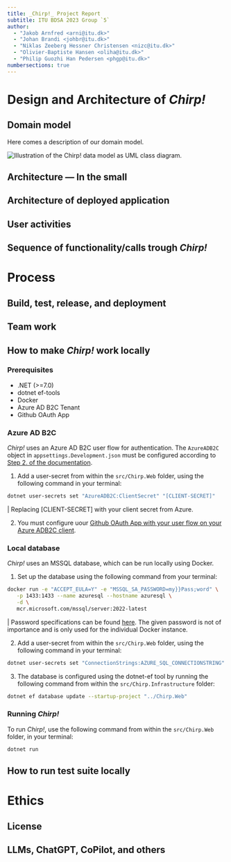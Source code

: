 ```yaml
---
title: _Chirp!_ Project Report
subtitle: ITU BDSA 2023 Group `5`
author:
  - "Jakob Arnfred <arni@itu.dk>"
  - "Johan Brandi <johbr@itu.dk>"
  - "Niklas Zeeberg Hessner Christensen <nizc@itu.dk>"
  - "Olivier-Baptiste Hansen <oliha@itu.dk>"
  - "Philip Guozhi Han Pedersen <phgp@itu.dk>"
numbersections: true
---
```


# Design and Architecture of _Chirp!_

## Domain model

Here comes a description of our domain model.

![Illustration of the _Chirp!_ data model as UML class diagram.](docs/images/domain_model.png)

## Architecture — In the small

## Architecture of deployed application

## User activities

## Sequence of functionality/calls trough _Chirp!_

# Process

## Build, test, release, and deployment

## Team work

## How to make _Chirp!_ work locally
### Prerequisites
- .NET (>=7.0)
- dotnet ef-tools
- Docker
- Azure AD B2C Tenant
- Github OAuth App

### Azure AD B2C
_Chirp!_ uses an Azure AD B2C user flow for authentication. The `AzureADB2C` object in `appsettings.Development.json` must be configured according to [Step 2. of the documentation](https://learn.microsoft.com/en-us/aspnet/core/security/authentication/azure-ad-b2c?view=aspnetcore-8.0).

1. Add a user-secret from within the `src/Chirp.Web` folder, using the following command in your terminal:
```bash
dotnet user-secrets set "AzureADB2C:ClientSecret" "[CLIENT-SECRET]"
```
| Replacing [CLIENT-SECRET] with your client secret from Azure.

2. You must configure uour [Github OAuth App with your user flow on your Azure ADB2C client](https://learn.microsoft.com/en-us/azure/active-directory-b2c/identity-provider-github?pivots=b2c-user-flow).

### Local database
_Chirp!_ uses an MSSQL database, which can be run locally using Docker.

1. Set up the database using the following command from your terminal:
```bash
docker run -e "ACCEPT_EULA=Y" -e "MSSQL_SA_PASSWORD=my}}Pass;word" \
   -p 1433:1433 --name azuresql --hostname azuresql \
   -d \
   mcr.microsoft.com/mssql/server:2022-latest
```
| Password specifications can be found [here](https://learn.microsoft.com/en-us/sql/relational-databases/security/strong-passwords?view=sql-server-ver16). The given password is not of importance and is only used for the individual Docker instance.

2. Add a user-secret from within the `src/Chirp.Web` folder, using the following command in your terminal:
```bash
dotnet user-secrets set "ConnectionStrings:AZURE_SQL_CONNECTIONSTRING" "Server=localhost,1433;Initial Catalog=bdsagroup5-chirpdb;Persist Security Info=False;User ID=sa;Password=my}}Pass;word;MultipleActiveResultSets=False;Encrypt=True;TrustServerCertificate=True;Connection Timeout=30;"
```

3. The database is configured using the dotnet-ef tool by running the following command from within the `src/Chirp.Infrastructure` folder:
```bash
dotnet ef database update --startup-project "../Chirp.Web"
```

### Running _Chirp!_
To run _Chirp!_, use the following command from within the `src/Chirp.Web` folder, in your terminal:
```bash
dotnet run
```

## How to run test suite locally

# Ethics

## License

## LLMs, ChatGPT, CoPilot, and others
